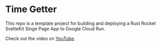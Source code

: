 # Time Getter

This repo is a template project for building and deploying a Rust Rocket SvelteKit Singe Page App to Google Cloud Run.

Check out the video on [YouTube](https://youtu.be/D7wzYW38stE).
